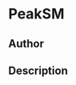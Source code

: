 # PeakSM

## Author

<!-- Insert Your Name Here -->

## Description

<!-- Describe your example here -->
